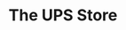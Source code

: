 ---
title: "The UPS Store"
url: /scottsdale/the-ups-store-north-scottsdale-road-4/
shop: copyshop
---